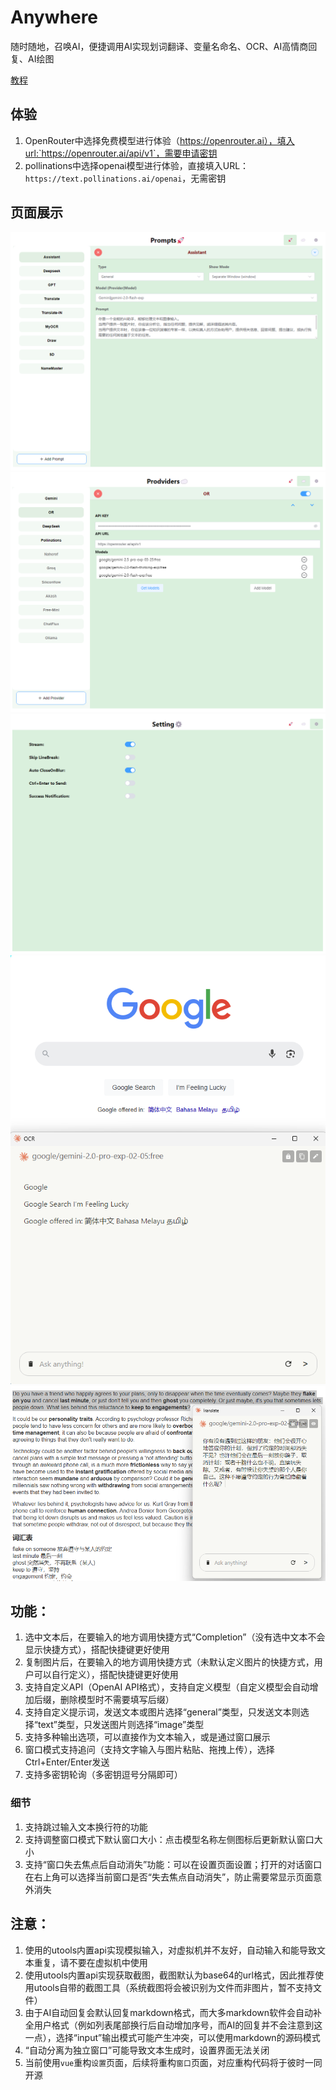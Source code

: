 # Anywhere
随时随地，召唤AI，便捷调用AI实现划词翻译、变量名命名、OCR、AI高情商回复、AI绘图

[教程](https://github.com/Komorebi-yaodong/Anywhere/blob/main/Tutorial.md)

## 体验
1. OpenRouter中选择免费模型进行体验（https://openrouter.ai），填入url:`https://openrouter.ai/api/v1`，需要申请密钥
2. pollinations中选择openai模型进行体验，直接填入URL：`https://text.pollinations.ai/openai`，无需密钥

## 页面展示
![image](/image/s1.png)
![image](/image/s2.png)
![image](/image/s3.png)
![image](/image/2.png)
![image](/image/3.png)

## 功能：
1. 选中文本后，在要输入的地方调用快捷方式“Completion”（没有选中文本不会显示快捷方式），搭配快捷键更好使用
2. 复制图片后，在要输入的地方调用快捷方式（未默认定义图片的快捷方式，用户可以自行定义），搭配快捷键更好使用
3. 支持自定义API（OpenAI API格式），支持自定义模型（自定义模型会自动增加后缀，删除模型时不需要填写后缀）
4. 支持自定义提示词，发送文本或图片选择“general”类型，只发送文本则选择“text”类型，只发送图片则选择“image”类型
5. 支持多种输出选项，可以直接作为文本输入，或是通过窗口展示
6. 窗口模式支持追问（支持文字输入与图片粘贴、拖拽上传），选择Ctrl+Enter/Enter发送
7. 支持多密钥轮询（多密钥逗号分隔即可）

### 细节
1. 支持跳过输入文本换行符的功能
2. 支持调整窗口模式下默认窗口大小：点击模型名称左侧图标后更新默认窗口大小
3. 支持“窗口失去焦点后自动消失”功能：可以在设置页面设置；打开的对话窗口在右上角可以选择当前窗口是否“失去焦点自动消失”，防止需要常显示页面意外消失


## 注意：
1. 使用的utools内置api实现模拟输入，对虚拟机并不友好，自动输入和能导致文本重复，请不要在虚拟机中使用
2. 使用utools内置api实现获取截图，截图默认为base64的url格式，因此推荐使用utools自带的截图工具（系统截图将会被识别为文件而非图片，暂不支持文件）
3. 由于AI自动回复会默认回复markdown格式，而大多markdown软件会自动补全用户格式（例如列表尾部换行后自动增加序号，而AI的回复并不会注意到这一点），选择“input”输出模式可能产生冲突，可以使用markdown的源码模式
4. “自动分离为独立窗口”可能导致文本生成时，设置界面无法关闭
5. 当前使用`vue`重构`设置`页面，后续将重构`窗口`页面，对应重构代码将于彼时一同开源